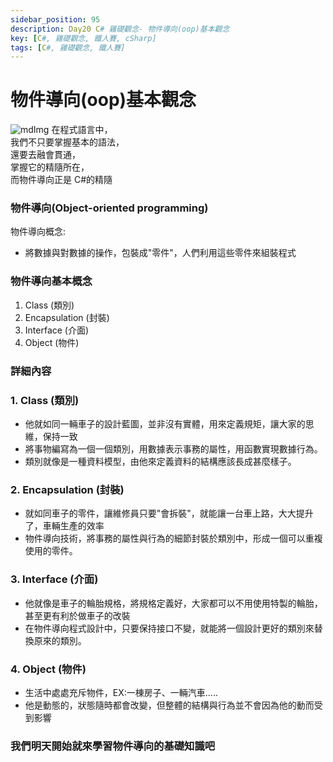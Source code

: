```yaml
---
sidebar_position: 95
description: Day20 C# 雞礎觀念- 物件導向(oop)基本觀念
key: [C#, 雞礎觀念, 鐵人賽, cSharp]
tags: [C#, 雞礎觀念, 鐵人賽]
---
```


# 物件導向(oop)基本觀念
![mdImg](https://ithelp.ithome.com.tw/upload/images/20210920/20097001xizPMY5Y3v.png)
在程式語言中，<br/>
我們不只要掌握基本的語法，<br/>
還要去融會貫通，<br/>
掌握它的精隨所在，<br/>
而物件導向正是 C#的精隨

### 物件導向(Object-oriented programming)

物件導向概念:

- 將數據與對數據的操作，包裝成"零件"，人們利用這些零件來組裝程式

### 物件導向基本概念

1. Class (類別)
2. Encapsulation (封裝)
3. Interface (介面)
4. Object (物件)

### 詳細內容

### 1. Class (類別)

   - 他就如同一輛車子的設計藍圖，並非沒有實體，用來定義規矩，讓大家的思維，保持一致
   - 將事物編寫為一個一個類別，用數據表示事務的屬性，用函數實現數據行為。
   - 類別就像是一種資料模型，由他來定義資料的結構應該長成甚麼樣子。

### 2. Encapsulation (封裝)

   - 就如同車子的零件，讓維修員只要"會拆裝"，就能讓一台車上路，大大提升了，車輛生產的效率
   - 物件導向技術，將事務的屬性與行為的細節封裝於類別中，形成一個可以重複使用的零件。

### 3. Interface (介面)
   - 他就像是車子的輪胎規格，將規格定義好，大家都可以不用使用特製的輪胎，甚至更有利於做車子的改裝
   - 在物件導向程式設計中，只要保持接口不變，就能將一個設計更好的類別來替換原來的類別。
### 4. Object (物件)
   - 生活中處處充斥物件，EX:一棟房子、一輛汽車.....
   - 他是動態的，狀態隨時都會改變，但整體的結構與行為並不會因為他的動而受到影響

### 我們明天開始就來學習物件導向的基礎知識吧
